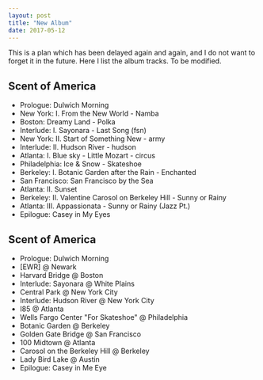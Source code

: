 ```yaml
---
layout: post
title: "New Album"
date: 2017-05-12
---
```


This is a plan which has been delayed again and again, and I do not want to forget it in the future. Here I list the album tracks. To be modified.

## Scent of America
* Prologue: Dulwich Morning
* New York: I. From the New World - Namba
* Boston: Dreamy Land - Polka
* Interlude: I. Sayonara - Last Song (fsn)
* New York: II. Start of Something New - army
* Interlude: II. Hudson River - hudson
* Atlanta: I. Blue sky - Little Mozart - circus
* Philadelphia: Ice & Snow - Skateshoe
* Berkeley: I. Botanic Garden after the Rain - Enchanted
* San Francisco: San Francisco by the Sea
* Atlanta: II. Sunset
* Berkeley: II. Valentine Carosol on Berkeley Hill - Sunny or Rainy 
* Atlanta: III. Appassionata - Sunny or Rainy (Jazz Pt.)
* Epilogue: Casey in My Eyes

## Scent of America
* Prologue: Dulwich Morning
* [EWR] @ Newark
* Harvard Bridge @ Boston
* Interlude: Sayonara @ White Plains
* Central Park @ New York City
* Interlude: Hudson River @ New York City
* I85 @ Atlanta
* Wells Fargo Center "For Skateshoe" @ Philadelphia
* Botanic Garden @ Berkeley
* Golden Gate Bridge @ San Francisco
* 100 Midtown @ Atlanta
* Carosol on the Berkeley Hill @ Berkeley
* Lady Bird Lake @ Austin
* Epilogue: Casey in Me Eye